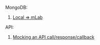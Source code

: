 MongoDB:

1. [Local => mLab](http://edvinsantonovs.co.uk/how-to-migrate-local-mongodb-to-remote/)

API:
1. [Mocking an API call/response/callback](https://www.mocky.io/)

